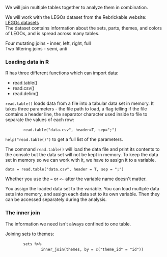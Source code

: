 We will join multiple tables together to analyze them in combination.  

We will work with the LEGOs dataset from the Rebrickable website:  
[LEGOs datasets](https://rebrickable.com/downloads/)  
The dataset contains information about the sets, parts, themes, and colors of LEGOs, and is spread across many tables.

Four mutating joins - inner, left, right, full  
Two filtering joins - semi, anti  

### Loading data in R  

R has three different functions which can import data:  

* read.table()  
* read.csv()  
* read.delim()  

`read.table()` loads data from a file into a tabular data set in memory. It takes three parameters - the file path to load, a flag telling if the file contains a header line, the separator character used inside to file to separate the values of each row:  

&emsp;&emsp;&emsp;&emsp;` read.table("data.csv", header=T, sep=";") `  

`help("read.table()")`  to get a full list of the parameters.

The command `read.table()`  will load the data file and print its contents to the console but the data set will not be kept in memory. To keep the data set in memory so we can work with it, we have to assign it to a variable.  

` data = read.table("data.csv", header = T, sep = ";") `  

Whether you use the `=` or `<-` after the variable name doesn't matter.  

You assign the loaded data set to the variable. You can load multiple data sets into memory, and assign each data set to its own variable. Then they can be accessed separately during the analysis.  

### The inner join  

The information we need isn't always confined to one table. 

Joining sets to themes:  

&emsp;&emsp;&emsp;&emsp;`sets %>% `  
&emsp;&emsp;&emsp;&emsp;&emsp;&emsp;&emsp;&emsp;` inner_join(themes, by = c("theme_id" = "id")) `  


